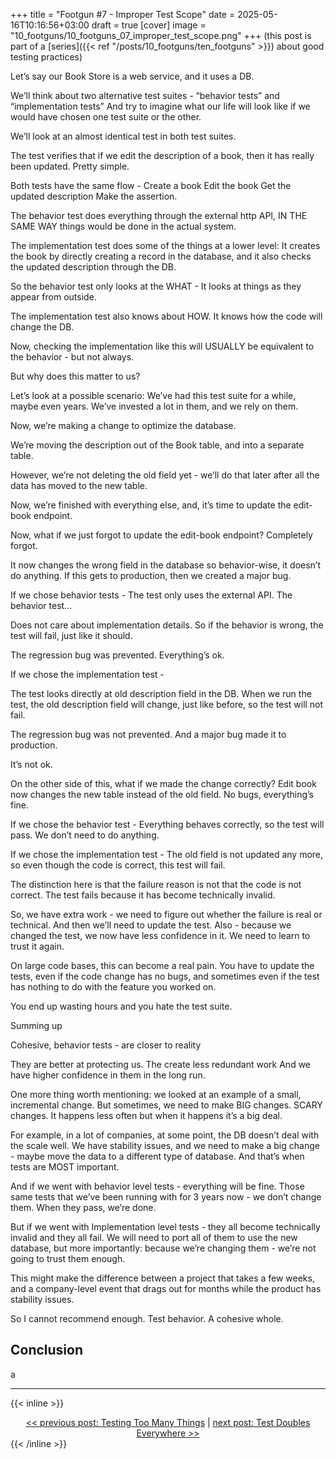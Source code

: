 +++
title = "Footgun #7 - Improper Test Scope"
date = 2025-05-16T10:16:56+03:00
draft = true
[cover]
  image = "10_footguns/10_footguns_07_improper_test_scope.png"
+++
(this post is part of a [series]({{< ref "/posts/10_footguns/ten_footguns" >}}) about good testing practices)


Let’s say our Book Store is a web service, and it uses a DB.

We’ll think about two alternative test suites - “behavior tests” and “implementation tests”
And try to imagine what our life will look like if we would have chosen one test suite or the other.

We’ll look at an almost identical test in both test suites.

The test verifies that if we edit the description of a book, then it has really been updated.
Pretty simple.


Both tests have the same flow -
Create a book
Edit the book
Get the updated description
Make the assertion.


The behavior test does everything through the external http API, IN THE SAME WAY things would be done in the actual system.


The implementation test does some of the things at a lower level:
It creates the book by directly creating a record in the database, and it also checks the updated description through the DB.

So the behavior test only looks at the WHAT -
It looks at things as they appear from outside.

The implementation test also knows about HOW.
It knows how the code will change the DB.

Now, checking the implementation like this will USUALLY be equivalent to the behavior - but not always.

But why does this matter to us?

Let’s look at a possible scenario: 
We’ve had this test suite for a while, maybe even years.
We’ve invested a lot in them, and we rely on them.



Now, we’re making a change to optimize the database.

We’re moving the description out of the Book table, and into a separate table.


However, we’re not deleting the old field yet - we’ll do that later after all the data has moved to the new table.

Now, we’re finished with everything else, 
and, it’s time to update the edit-book endpoint.



Now, what if we just forgot to update the edit-book endpoint?
Completely forgot.

It now changes the wrong field in the database so behavior-wise, it doesn’t do anything.
If this gets to production, then we created a major bug.




If we chose behavior tests -
The test only uses the external API.
The behavior test…


Does not care about implementation details.
So if the behavior is wrong, the test will fail, just like it should.

The regression bug was prevented.
Everything’s ok.



If we chose the implementation test -


The test looks directly at old description field in the DB.
When we run the test, the old description field will change, just like before, so the test will not fail.

The regression bug was not prevented.
And a major bug made it to production.

It’s not ok.



On the other side of this, what if we made the change correctly?
Edit book now changes the new table instead of the old field.
No bugs, everything’s fine.


If we chose the behavior test -
Everything behaves correctly, so the test will pass.
We don’t need to do anything.

If we chose the implementation test -
The old field is not updated any more, so
even though the code is correct, this test will fail.

The distinction here is that the failure reason is not that the code is not correct.
The test fails because it has become technically invalid.

So, we have extra work - we need to figure out whether the failure is real or technical.
And then we’ll need to update the test.
Also - because we changed the test, we now have less confidence in it. We need to learn to trust it again.


On large code bases, this can become a real pain.
You have to update the tests, even if the code change has no bugs, and sometimes even if the test has nothing to do with the feature you worked on.

You end up wasting hours and you hate the test suite. 



Summing up

Cohesive, behavior tests - are closer to reality

They are better at protecting us.
The create less redundant work
And we have higher confidence in them in the long run.





One more thing worth mentioning: we looked at an example of a small, incremental change.
But sometimes, we need to make BIG changes. SCARY changes.
It happens less often but when it happens it’s a big deal.

For example, in a lot of companies, at some point, the DB doesn’t deal with the scale well.
We have stability issues, and we need to make a big change - maybe move the data to a different type of database.
And that’s when tests are MOST important.

And if we went with behavior level tests - everything will be fine.
Those same tests that we’ve been running with for 3 years now - we don’t change them.
When they pass, we’re done.

But if we went with Implementation level tests - they all become technically invalid and they all fail.
We will need to port all of them to use the new database,
but more importantly: because we’re changing them - we’re not going to trust them enough.

This might make the difference between a project that takes a few weeks, and a company-level event that drags out for months while the product has stability issues.



So I cannot recommend enough.
Test behavior.
A cohesive whole.

## Conclusion
a

---
{{< inline >}}
<div style="text-align: center; display: block; width: 100%;">
<a href="/posts/10_footguns/06_testing_too_many_things">&lt;&lt; previous post: Testing Too Many Things</a>
|
<a href="/posts/10_footguns/08_test_doubles_everywhere">next post: Test Doubles Everywhere &gt;&gt;</a>
</div>
{{< /inline >}}
